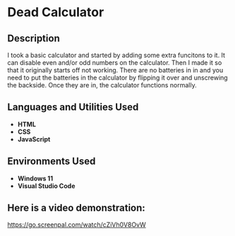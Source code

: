 <h1>Dead Calculator</h1>


<h2>Description</h2>
I took a basic calculator and started by adding some extra funcitons to it. It can disable even and/or odd numbers on the calculator. Then I made it so that it originally starts off not working. There are no batteries in in and you need to put the batteries in the calculator by flipping it over and unscrewing the backside. Once they are in, the calculator functions normally. 
<br />


<h2>Languages and Utilities Used</h2>

- <b>HTML</b> 
- <b>CSS</b>
- <b>JavaScript</b>

<h2>Environments Used </h2>

- <b>Windows 11</b>
- <b>Visual Studio Code</b>

<h2>Here is a video demonstration:</h2>

https://go.screenpal.com/watch/cZiVh0V8OvW
